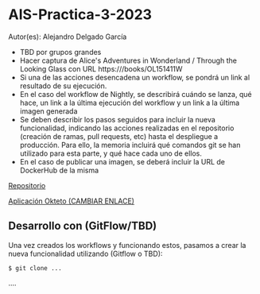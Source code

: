 # AIS-Practica-3-2023

Autor(es): Alejandro Delgado García

-	TBD por grupos grandes
-	Hacer captura de Alice's Adventures in Wonderland / Through the Looking Glass con URL https:///books/OL151411W
-	Si una de las acciones desencadena un workflow, se pondrá un link al resultado de su ejecución.
-	En el caso del workflow de Nightly, se describirá cuándo se lanza, qué hace, un link a la última ejecución del workflow y un link a la última imagen generada
-	Se deben describir los pasos seguidos para incluir la nueva funcionalidad, indicando las acciones realizadas en el repositorio (creación de ramas, pull requests, etc) hasta el despliegue a producción. Para ello, la memoria incluirá qué comandos git se han utilizado para esta parte, y qué hace cada uno de ellos.
-	En el caso de publicar una imagen, se deberá incluir la URL de DockerHub de la misma

[Repositorio]([https://github.com/URJC-AIS/AIS-Practica-3-2023-template](https://github.com/AlejandroDelg/Repositorio-Auxiliar-Ampliacion-Ing-Software/))

[Aplicación Okteto (CAMBIAR ENLACE)](https://books-maes95.cloud.okteto.net/)

## Desarrollo con (GitFlow/TBD)

Una vez creados los workflows y funcionando estos, pasamos a crear la nueva funcionalidad utilizando (Gitflow o TBD):

```
$ git clone ...
```

....

